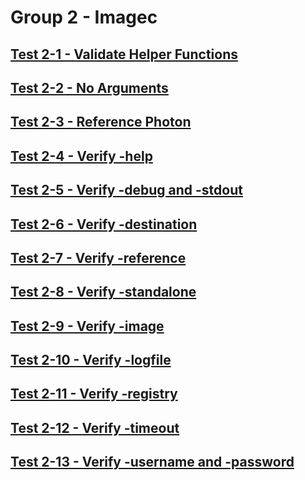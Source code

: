 Group 2 - Imagec
=======


[Test 2-1 - Validate Helper Functions](2-1.md)
-
[Test 2-2 - No Arguments](2-2.md)
-
[Test 2-3 - Reference Photon](2-3.md)
-
[Test 2-4 - Verify -help](2-4.md)
-
[Test 2-5 - Verify -debug and -stdout](2-5.md)
-
[Test 2-6 - Verify -destination](2-6.md)
-
[Test 2-7 - Verify -reference](2-7.md)
-
[Test 2-8 - Verify -standalone](2-8.md)
-
[Test 2-9 - Verify -image](2-9.md)
-
[Test 2-10 - Verify -logfile](2-10.md)
-
[Test 2-11 - Verify -registry](2-11.md)
-
[Test 2-12 - Verify -timeout](2-12.md)
-
[Test 2-13 - Verify -username and -password](2-13.md)
-
